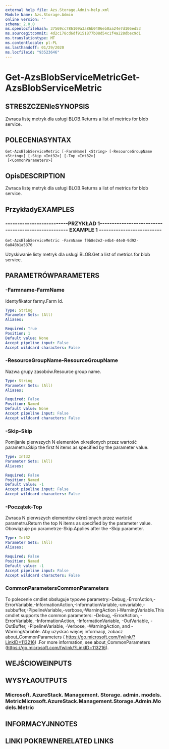 ```yaml
---
external help file: Azs.Storage.Admin-help.xml
Module Name: Azs.Storage.Admin
online version: ''
schema: 2.0.0
ms.openlocfilehash: 37569cc786109a3a86b0406eb0aa24e7d106ed53
ms.sourcegitcommit: 4d2c178cd6df9151877b08d54c1f4a228dbec9d1
ms.translationtype: MT
ms.contentlocale: pl-PL
ms.lasthandoff: 01/29/2020
ms.locfileid: "93523646"
---
```

# <span data-ttu-id="53d8a-101">Get-AzsBlobServiceMetric</span><span class="sxs-lookup"><span data-stu-id="53d8a-101">Get-AzsBlobServiceMetric</span></span>

## <span data-ttu-id="53d8a-102">STRESZCZENIe</span><span class="sxs-lookup"><span data-stu-id="53d8a-102">SYNOPSIS</span></span>
<span data-ttu-id="53d8a-103">Zwraca listę metryk dla usługi BLOB.</span><span class="sxs-lookup"><span data-stu-id="53d8a-103">Returns a list of metrics for blob service.</span></span>

## <span data-ttu-id="53d8a-104">POLECENIA</span><span class="sxs-lookup"><span data-stu-id="53d8a-104">SYNTAX</span></span>

```
Get-AzsBlobServiceMetric [-FarmName] <String> [-ResourceGroupName <String>] [-Skip <Int32>] [-Top <Int32>]
 [<CommonParameters>]
```

## <span data-ttu-id="53d8a-105">Opis</span><span class="sxs-lookup"><span data-stu-id="53d8a-105">DESCRIPTION</span></span>
<span data-ttu-id="53d8a-106">Zwraca listę metryk dla usługi BLOB.</span><span class="sxs-lookup"><span data-stu-id="53d8a-106">Returns a list of metrics for blob service.</span></span>

## <span data-ttu-id="53d8a-107">Przykłady</span><span class="sxs-lookup"><span data-stu-id="53d8a-107">EXAMPLES</span></span>

### <span data-ttu-id="53d8a-108">--------------------------PRZYKŁAD 1--------------------------</span><span class="sxs-lookup"><span data-stu-id="53d8a-108">-------------------------- EXAMPLE 1 --------------------------</span></span>
```
Get-AzsBlobServiceMetric -FarmName f9b8e2e2-e4b4-44e0-9d92-6a848b1a5376
```

<span data-ttu-id="53d8a-109">Uzyskiwanie listy metryk dla usługi BLOB.</span><span class="sxs-lookup"><span data-stu-id="53d8a-109">Get a list of metrics for blob service.</span></span>

## <span data-ttu-id="53d8a-110">PARAMETRÓW</span><span class="sxs-lookup"><span data-stu-id="53d8a-110">PARAMETERS</span></span>

### <span data-ttu-id="53d8a-111">-Farmname</span><span class="sxs-lookup"><span data-stu-id="53d8a-111">-FarmName</span></span>
<span data-ttu-id="53d8a-112">Identyfikator farmy.</span><span class="sxs-lookup"><span data-stu-id="53d8a-112">Farm Id.</span></span>

```yaml
Type: String
Parameter Sets: (All)
Aliases: 

Required: True
Position: 1
Default value: None
Accept pipeline input: False
Accept wildcard characters: False
```

### <span data-ttu-id="53d8a-113">-ResourceGroupName</span><span class="sxs-lookup"><span data-stu-id="53d8a-113">-ResourceGroupName</span></span>
<span data-ttu-id="53d8a-114">Nazwa grupy zasobów.</span><span class="sxs-lookup"><span data-stu-id="53d8a-114">Resource group name.</span></span>

```yaml
Type: String
Parameter Sets: (All)
Aliases: 

Required: False
Position: Named
Default value: None
Accept pipeline input: False
Accept wildcard characters: False
```

### <span data-ttu-id="53d8a-115">-Skip</span><span class="sxs-lookup"><span data-stu-id="53d8a-115">-Skip</span></span>
<span data-ttu-id="53d8a-116">Pomijanie pierwszych N elementów określonych przez wartość parametru.</span><span class="sxs-lookup"><span data-stu-id="53d8a-116">Skip the first N items as specified by the parameter value.</span></span>

```yaml
Type: Int32
Parameter Sets: (All)
Aliases: 

Required: False
Position: Named
Default value: -1
Accept pipeline input: False
Accept wildcard characters: False
```

### <span data-ttu-id="53d8a-117">-Początek</span><span class="sxs-lookup"><span data-stu-id="53d8a-117">-Top</span></span>
<span data-ttu-id="53d8a-118">Zwraca N pierwszych elementów określonych przez wartość parametru.</span><span class="sxs-lookup"><span data-stu-id="53d8a-118">Return the top N items as specified by the parameter value.</span></span>
<span data-ttu-id="53d8a-119">Obowiązuje po parametrze-Skip.</span><span class="sxs-lookup"><span data-stu-id="53d8a-119">Applies after the -Skip parameter.</span></span>

```yaml
Type: Int32
Parameter Sets: (All)
Aliases: 

Required: False
Position: Named
Default value: -1
Accept pipeline input: False
Accept wildcard characters: False
```

### <span data-ttu-id="53d8a-120">CommonParameters</span><span class="sxs-lookup"><span data-stu-id="53d8a-120">CommonParameters</span></span>
<span data-ttu-id="53d8a-121">To polecenie cmdlet obsługuje typowe parametry:-Debug,-ErrorAction,-ErrorVariable,-InformationAction,-InformationVariable,-unvariable,-subbuffer,-PipelineVariable,-verbose,-WarningAction i-WarningVariable.</span><span class="sxs-lookup"><span data-stu-id="53d8a-121">This cmdlet supports the common parameters: -Debug, -ErrorAction, -ErrorVariable, -InformationAction, -InformationVariable, -OutVariable, -OutBuffer, -PipelineVariable, -Verbose, -WarningAction, and -WarningVariable.</span></span> <span data-ttu-id="53d8a-122">Aby uzyskać więcej informacji, zobacz about_CommonParameters ( https://go.microsoft.com/fwlink/?LinkID=113216) .</span><span class="sxs-lookup"><span data-stu-id="53d8a-122">For more information, see about_CommonParameters (https://go.microsoft.com/fwlink/?LinkID=113216).</span></span>

## <span data-ttu-id="53d8a-123">WEJŚCIOWE</span><span class="sxs-lookup"><span data-stu-id="53d8a-123">INPUTS</span></span>

## <span data-ttu-id="53d8a-124">WYSYŁA</span><span class="sxs-lookup"><span data-stu-id="53d8a-124">OUTPUTS</span></span>

### <span data-ttu-id="53d8a-125">Microsoft. AzureStack. Management. Storage. admin. models. Metric</span><span class="sxs-lookup"><span data-stu-id="53d8a-125">Microsoft.AzureStack.Management.Storage.Admin.Models.Metric</span></span>

## <span data-ttu-id="53d8a-126">INFORMACYJN</span><span class="sxs-lookup"><span data-stu-id="53d8a-126">NOTES</span></span>

## <span data-ttu-id="53d8a-127">LINKI POKREWNE</span><span class="sxs-lookup"><span data-stu-id="53d8a-127">RELATED LINKS</span></span>

